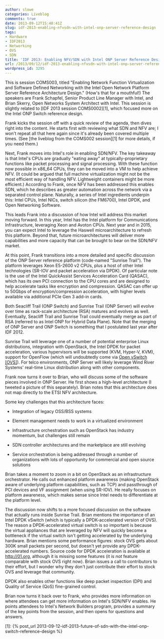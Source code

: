 ```yaml
---
author: slowe
categories: Liveblog
comments: true
date: 2013-09-12T15:48:41Z
slug: idf-2013-enabling-nfvsdn-with-intel-onp-server-reference-design
tags:
- Hardware
- IDF2013
- Networking
- OVS
- SDN
title: 'IDF 2013: Enabling NFV/SDN with Intel ONP Server Reference Design'
url: /2013/09/12/idf-2013-enabling-nfvsdn-with-intel-onp-server-reference-design/
wordpress_id: 3295
---
```


This is session COMS003, titled "Enabling Network Function Virtualization and Software Defined Networking with the Intel Open Network Platform Server Reference Architecture Design." (How's that for a mouthful!) The speakers are Frank Schapfel, Senior Product Line Manager with Intel, and Brian Skerry, Open Networks System Architect with Intel. This session is slightly related to [IDF 2013 session COMS0002][1], which focused more on the Intel ONP Switch reference design.

Frank kicks the session off with a quick review of the agenda, then dives right into the content. He starts first with reviewing what SDN and NFV are; I won't repeat all that here again since it's already been covered multiple times. (See [the liveblog from the COMS002 session][1] for more details, if you need them.)

Next, Frank moves into Intel's role in enabling SDN/NFV. The key takeaway is that Intel's CPUs are gradually "eating away" at typically-proprietary functions like packet processing and signal processing. With these function now possible in x86_64 CPUs, they can be moved into a VM to help achieve NFV. (It could be argued that full machine virtualization might not be the most efficient way of handling NFV. Lightweight containers might be more efficient.) According to Frank, once NFV has been addressed this enables SDN, which he describes as greater automation across the network via a separated control plane. Naturally, a series of Intel ingredients underpin this: Intel CPUs, Intel NICs, switch silicon (the FM6700), Intel DPDK, and Open Networking Software.

This leads Frank into a discussion of how Intel will address this market moving forward. In this year, Intel has the Intel platform for Communications Infrastructure, leveraging Xeon and Avoton CPUs. Next year and in 2015, you can expect Intel to leverage the Haswell microarchitecture to refresh this platform. Beyond that, future microarchitectures will deliver more capabilities and more capacity that can be brought to bear on the SDN/NFV market.

At this point, Frank transitions into a more detailed and specific discussion of the ONP Server reference platform (code-named "Sunrise Trail"). The platform leverages Xeon E5-2600 v2 CPUs, plus a host of other Intel technologies (SR-IOV and packet acceleration via DPDK). Of particular note is the use of the Intel QuickAssist Services Acceleration Card (QASAC), which has its own PCI connection to the CPU cores and are designed to help accelerate tasks like encryption and compression. QASAC can offer up to 50Gbps of encryption/compression acceleration, with higher levels available via additional PCIe Gen 3 add-in cards.

Both Seacliff Trail (ONP Switch) and Sunrise Trail (ONP Server) will evolve over time as rack-scale architecture (RSA) matures and evolves as well. Eventually, Seacliff Trail and Sunrise Trail could eventually merge as part of RSA (referred to as Intel ONP for Hybrid Data Plane). Note that the merging of ONP Server and ONP Switch is something that I postulated last year after IDF 2012.

Sunrise Trail will leverage one of a number of potential enterprise Linux distributions, integration with OpenStack, the Intel DPDK for packet acceleration, various hypervisors will be supported (KVM, Hyper-V, KVM), support for OpenFlow (which will undoubtedly come via [Open vSwitch [OVS]](http://openvswitch.org/)). For telco environments, ONP Server will likely leverage Wind River Systems' real-time Linux distribution along with other components.

Frank now turns it over to Brian, who will discuss some of the software pieces involved in ONP Server. He first shows a high-level architecture (I tweeted a picture of this separately). Brian notes that this architecture does not map directly to the ETSI NFV architecture.

Some key challenges that this architecture faces:

* Integration of legacy OSS/BSS systems

* Element management needs to work in a virtualized environment

* Infrastructure orchestration such as OpenStack has industry momentum, but challenges still remain

* SDN controller architectures and the marketplace are still evolving

* Service orchestration is being addressed through a number of organizations with lots of opportunity for commercial and open source solutions

Brian takes a moment to zoom in a bit on OpenStack as an infrastructure orchestrator. He calls out enhanced platform awareness (making OpenStack aware of underlying platform capabilities, such as TCP) and passthrough of PCI devices and VF assignment (when using SR-IOV). He really focuses on platform awareness, which makes sense since Intel needs to differentiate at the platform level.

The discussion now shifts to a more focused discussion on the software that actually runs inside Sunrise Trail. Brian mentions the importance of an Intel DPDK vSwitch (which is typically a DPDK-accelerated version of OVS). The reason a DPDK-accelerated virtual switch is so important is because the virtual appliances that are leveraged by NFV will quickly become a bottleneck if the virtual switch isn't getting accelerated by the underlying hardware. Brian mentions some performance figures: stock OVS gets about 300K small packets per second, but doesn't yet provide any DPDK-accelerated numbers. Source code for DPDK acceleration is available at http://01.org, although it is missing some features (it is _not_ feature comparable with stock OVS right now). Brian issues a call to contributors to their effort, but I wonder why they don't just contribute their effort to stock OVS and leverage that community.

DPDK also enables other functions like deep packet inspection (DPI) and Quality of Service (QoS) fine-grained control.

Brian now turns it back over to Frank, who provides more information on where attendees can get more information on Intel's SDN/NFV enables. He points attendees to Intel's Network Builders program, provides a summary of the key points from the session, and then opens for questions and answers.

[1]: {% post_url 2013-09-12-idf-2013-future-of-sdn-with-the-intel-onp-switch-reference-design %}

